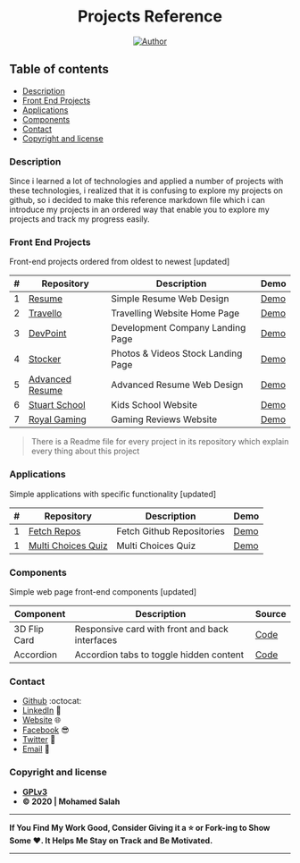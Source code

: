 <h1 align="center">Projects Reference</h1>

<p align="center">
  <a href="https://github.com/salahineo/">
    <img src="https://img.shields.io/badge/Author-Mohamed%20Salah-red" alt="Author">
  </a>
</p>

## Table of contents

- [Description](#description)
- [Front End Projects](#front-end-projects)
- [Applications](#applications)
- [Components](#components)
- [Contact](#contact)
- [Copyright and license](#copyright-and-license)

### Description

Since i learned a lot of technologies and applied a number of projects with these technologies, i realized that it is confusing to explore my projects on github, so i decided to make this reference markdown file which i can introduce my projects in an ordered way that enable you to explore my projects and track my progress easily.

### Front End Projects

Front-end projects ordered from oldest to newest [updated]

| # | Repository | Description | Demo |
| --- | --- | --- | --- |
| 1 | [Resume](https://github.com/salahineo/Resume) | Simple Resume Web Design | [Demo](https://salahineo.github.io/Resume/) |
| 2 | [Travello](https://github.com/salahineo/Travello) | Travelling Website Home Page | [Demo](https://salahineo.github.io/Travello/) |
| 3 | [DevPoint](https://github.com/salahineo/DevPoint) | Development Company Landing Page | [Demo](https://salahineo.github.io/DevPoint/) |
| 4 | [Stocker](https://github.com/salahineo/Stocker) | Photos & Videos Stock Landing Page | [Demo](https://salahineo.github.io/Stocker/) |
| 5 | [Advanced Resume](https://github.com/salahineo/Advanced-Resume) | Advanced Resume Web Design | [Demo](https://salahineo.github.io/Advanced-Resume/) |
| 6 | [Stuart School](https://github.com/salahineo/Stuart-School) | Kids School Website | [Demo](https://salahineo.github.io/Stuart-School/) |
| 7 | [Royal Gaming](https://github.com/salahineo/Royal-Gaming) | Gaming Reviews Website | [Demo](https://salahineo.github.io/Royal-Gaming/) |

> There is a Readme file for every project in its repository which explain every thing about this project

### Applications

Simple applications with specific functionality [updated]

| # | Repository | Description | Demo |
| --- | --- | --- | --- |
| 1 | [Fetch Repos](https://github.com/salahineo/Fetch-Repos) | Fetch Github Repositories | [Demo](https://salahineo.github.io/Fetch-Repos/) |
| 1 | [Multi Choices Quiz](https://github.com/salahineo/Multi-Choices-Quiz) | Multi Choices Quiz | [Demo](https://salahineo.github.io/Multi-Choices-Quiz/) |

### Components

Simple web page front-end components [updated]

| Component | Description | Source |
| --- | --- | --- |
| 3D Flip Card | Responsive card with front and back interfaces | [Code](https://github.com/salahineo/Web-Components/tree/main/3D%20Flip%20Card) |
| Accordion | Accordion tabs to toggle hidden content | [Code](https://github.com/salahineo/Web-Components/tree/main/Accordion) |

### Contact

- [Github](https://github.com/salahineo) :octocat:
- [LinkedIn](https://linkedin.com/in/salahineo) 💼
- [Website](https://salahineo.github.io/salahineo/) :globe_with_meridians:
- [Facebook](https://facebook.com/salahineo) 😎
- [Twitter](https://twitter.com/salahineo) 🐤
- <a href="mailto:salahineo.work@gmail.com">Email</a> :email:

### Copyright and license

- **[GPLv3](https://www.gnu.org/licenses/gpl-3.0)**
- **© 2020 | Mohamed Salah**

---

**If You Find My Work Good, Consider Giving it a :star: or Fork-ing to Show Some :heart:. It Helps Me Stay on Track and Be Motivated.**

---

